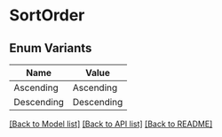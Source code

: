 # SortOrder

## Enum Variants

| Name | Value |
|---- | -----|
| Ascending | Ascending |
| Descending | Descending |


[[Back to Model list]](../README.md#documentation-for-models) [[Back to API list]](../README.md#documentation-for-api-endpoints) [[Back to README]](../README.md)


